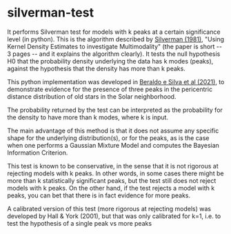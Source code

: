 # silverman-test
It performs Silverman test for models with k peaks at a certain significance level (in python).
This is the algorithm described by [Silverman (1981)](https://ui.adsabs.harvard.edu/abs/1981JRSSB..43...97S/abstract), "Using Kernel Density Estimates to investigate Multimodality" (the paper is short -- 3 pages -- and it explains the algorithm clearly).
It tests the null hypothesis H0 that the probability density underlying the data has k modes (peaks), against the hypothesis that the density has more than k peaks.

This python implementation was developed in [Beraldo e Silva et al (2021)](https://ui.adsabs.harvard.edu/abs/2021MNRAS.502..260B/abstract), to demonstrate evidence for the presence of three peaks in the pericentric distance distribution of old stars in the Solar neighborhood.

The probability returned by the test can be interpreted as the probability for the density to have more than k modes, where k is input.

The main advantage of this method is that it does not assume any specific shape for the underlying distribution(s), or for the peaks, as is the case when one performs a Gaussian Mixture Model and computes the Bayesian Information Criterion.

This test is known to be conservative, in the sense that it is not rigorous at rejecting models with k peaks.
In other words, in some cases there might be more than k statistically significant peaks, but the test still does not reject models with k peaks.
On the other hand, if the test rejects a model with k peaks, you can bet that there is in fact evidence for more peaks.

A calibrated version of this test (more rigorous at rejecting models) was developed by Hall & York (2001), but that was only calibrated for k=1, i.e. to test the hypothesis of a single peak vs more peaks
